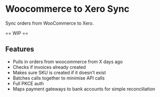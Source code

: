 # Woocommerce to Xero Sync

Sync orders from WooCommerce to Xero.

== WIP ==

## Features

* Pulls in orders from woocommerce from X days ago
* Checks if invoices already created
* Makes sure SKU is created if it doesn't exist
* Batches calls together to minimise API calls
* Full PKCE auth
* Maps payment gateways to bank accounts for simple reconciliation

